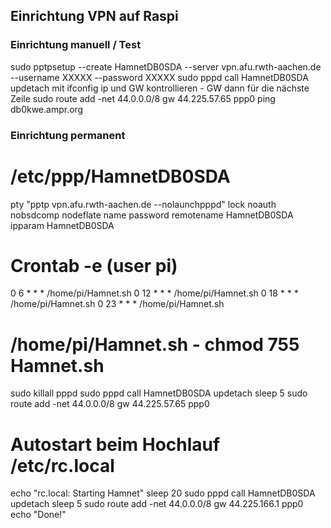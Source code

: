 ## Einrichtung VPN auf Raspi ##

### Einrichtung manuell / Test ###
sudo pptpsetup --create HamnetDB0SDA --server vpn.afu.rwth-aachen.de --username XXXXX --password XXXXX
sudo pppd call HamnetDB0SDA updetach
mit ifconfig ip und GW kontrollieren - GW dann für die nächste Zeile
sudo route add -net 44.0.0.0/8 gw 44.225.57.65 ppp0
ping db0kwe.ampr.org

### Einrichtung permanent ###

# /etc/ppp/HamnetDB0SDA
pty "pptp vpn.afu.rwth-aachen.de --nolaunchpppd"
lock
noauth
nobsdcomp
nodeflate
name <rufzeichen>
password <pass vom vpn>
remotename HamnetDB0SDA
ipparam HamnetDB0SDA

# Crontab -e (user pi)
0 6 * * * /home/pi/Hamnet.sh
0 12 * * * /home/pi/Hamnet.sh
0 18 * * * /home/pi/Hamnet.sh
0 23 * * * /home/pi/Hamnet.sh

# /home/pi/Hamnet.sh - chmod 755 Hamnet.sh
sudo killall pppd
sudo pppd call HamnetDB0SDA updetach
sleep 5
sudo route add -net 44.0.0.0/8 gw 44.225.57.65 ppp0

# Autostart beim Hochlauf /etc/rc.local
echo "rc.local: Starting Hamnet"
sleep 20
sudo pppd call HamnetDB0SDA updetach
sleep 5
sudo route add -net 44.0.0.0/8 gw 44.225.166.1 ppp0
echo "Done!"

